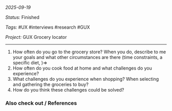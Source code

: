*2025-09-19*

*Status:* Finished

*Tags:* #UX #interviews #research #GUX

*Project:* GUX Grocery locator

<hr>

1. How often do you go to the grocery store? When you do, describe to me your goals and what other circumstances are there (time constraints, a specific diet, )=>
2. How often do you cook food at home and what challenges do you experience?
3. What challenges do you experience when shopping? When selecting and gathering the groceries to buy?
4. How do you think these challenges could be solved?

### Also check out / References